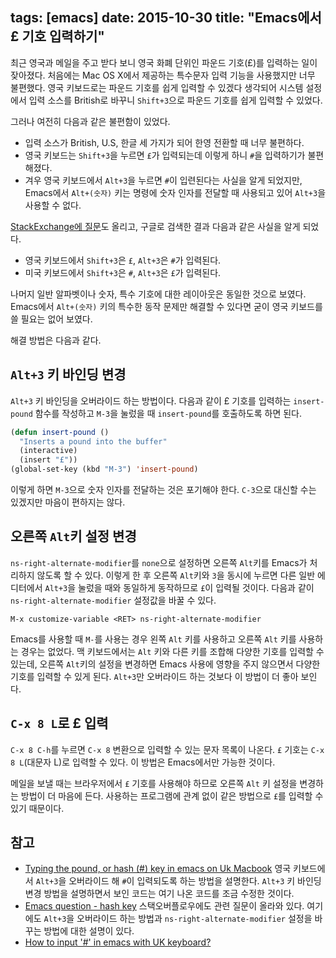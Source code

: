 tags: [emacs]
date: 2015-10-30
title: "Emacs에서 £ 기호 입력하기"
---
최근 영국과 메일을 주고 받다 보니 영국 화폐 단위인 파운드 기호(£)를 입력하는 일이 잦아졌다. 처음에는 Mac OS X에서 제공하는 특수문자 입력 기능을 사용했지만 너무 불편했다. 영국 키보드로는 파운드 기호를 쉽게 입력할 수 있겠다 생각되어 시스템 설정에서 입력 소스를 British로 바꾸니 `Shift+3`으로 파운드 기호를 쉽게 입력할 수 있었다.<!--more-->

그러나 여전히 다음과 같은 불편함이 있었다.

* 입력 소스가 British, U.S, 한글 세 가지가 되어 한영 전환할 때 너무 불편하다.
* 영국 키보드는 `Shift+3`을 누르면 `£`가 입력되는데 이렇게 하니 `#`을 입력하기가 불편해졌다.
* 겨우 영국 키보드에서 `Alt+3`을 누르면 `#`이 입련된다는 사실을 알게 되었지만, Emacs에서 `Alt+(숫자)` 키는 명령에 숫자 인자를 전달할 때 사용되고 있어 `Alt+3`을 사용할 수 없다.

[StackExchange에 질문](http://emacs.stackexchange.com/questions/17546/how-to-input-in-emacs-with-uk-keyboard)도 올리고, 구글로 검색한 결과 다음과 같은 사실을 알게 되었다.

* 영국 키보드에서 `Shift+3`은 `£`, `Alt+3`은 `#`가 입력된다.
* 미국 키보드에서 `Shift+3`은 `#`, `Alt+3`은 `£`가 입력된다.

나머지 일반 알파벳이나 숫자, 특수 기호에 대한 레이아웃은 동일한 것으로 보였다. Emacs에서 `Alt+(숫자)` 키의 특수한 동작 문제만 해결할 수 있다면 굳이 영국 키보드를 쓸 필요는 없어 보였다.

해결 방법은 다음과 같다.

## `Alt+3` 키 바인딩 변경
`Alt+3` 키 바인딩을 오버라이드 하는 방법이다. 다음과 같이 £ 기호를 입력하는 `insert-pound` 함수를 작성하고 `M-3`을 눌렀을 때 `insert-pound`를 호출하도록 하면 된다.

```lisp
(defun insert-pound ()
  "Inserts a pound into the buffer"
  (interactive)
  (insert "£"))
(global-set-key (kbd "M-3") 'insert-pound)
```

이렇게 하면 `M-3`으로 숫자 인자를 전달하는 것은 포기해야 한다. `C-3`으로 대신할 수는 있겠지만 마음이 편하지는 않다.

## 오른쪽 `Alt`키 설정 변경
`ns-right-alternate-modifier`를 `none`으로 설정하면 오른쪽 `Alt`키를 Emacs가 처리하지 않도록 할 수 있다. 이렇게 한 후 오른쪽 `Alt`키와 `3`을 동시에 누르면 다른 일반 에디터에서 `Alt+3`을 눌렀을 때와 동일하게 동작하므로 `£`이 입력될 것이다. 다음과 같이 `ns-right-alternate-modifier` 설정값을 바꿀 수 있다.

```
M-x customize-variable <RET> ns-right-alternate-modifier
```

Emacs를 사용할 때 `M-`를 사용는 경우 왼쪽 `Alt` 키를 사용하고 오른쪽 `Alt` 키를 사용하는 경우는 없었다. 맥 키보드에서는 `Alt` 키와 다른 키를 조합해 다양한 기호를 입력할 수 있는데, 오른쪽 `Alt`키의 설정을 변경하면 Emacs 사용에 영향을 주지 않으면서 다양한 기호를 입력할 수 있게 된다. `Alt+3`만 오버라이드 하는 것보다 이 방법이 더 좋아 보인다.

## `C-x 8 L`로 £ 입력
`C-x 8 C-h`를 누르면 `C-x 8` 변환으로 입력할 수 있는 문자 목록이 나온다. `£` 기호는 `C-x 8 L`(대문자 L)로 입력할 수 있다. 이 방법은 Emacs에서만 가능한 것이다.

메일을 보낼 때는 브라우저에서 `£` 기호를 사용해야 하므로 오른쪽 `Alt` 키 설정을 변경하는 방법이 더 마음에 든다. 사용하는 프로그램에 관계 없이 같은 방법으로 `£`를 입력할 수 있기 때문이다.

## 참고
* [Typing the pound, or hash (#) key in emacs on Uk Macbook](http://jimbarritt.com/non-random/2010/11/07/typing-the-pound-or-hash-key-in-emacs-on-uk-macbook/)
영국 키보드에서 `Alt+3`을 오버라이드 해 `#`이 입력되도록 하는 방법을 설명한다. `Alt+3` 키 바인딩 변경 방법을 설명하면서 보인 코드는 여기 나온 코드를 조금 수정한 것이다.
* [Emacs question - hash key](http://stackoverflow.com/questions/3977069/emacs-question-hash-key)
스택오버플로우에도 관련 질문이 올라와 있다. 여기에도 `Alt+3`을 오버라이드 하는 방법과 `ns-right-alternate-modifier` 설정을 바꾸는 방법에 대한 설명이 있다.
* [How to input '#' in emacs with UK keyboard?](http://emacs.stackexchange.com/questions/17546/how-to-input-in-emacs-with-uk-keyboard)
